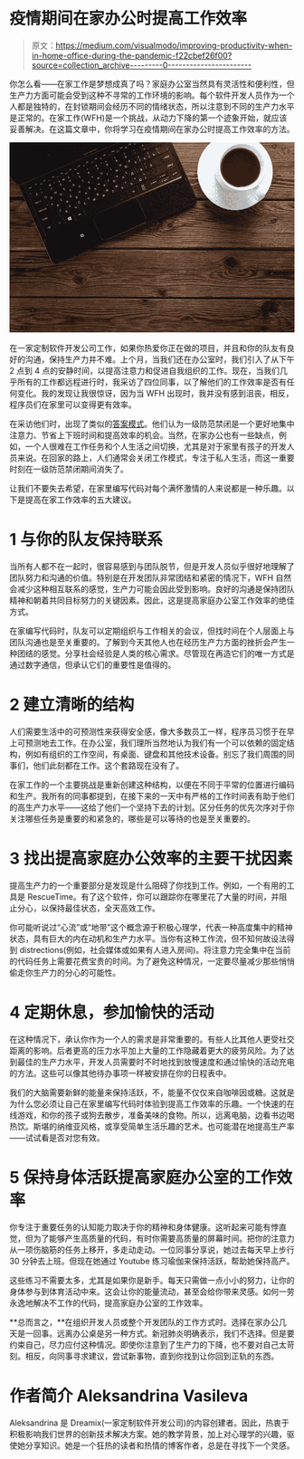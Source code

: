 # 疫情期间在家办公时提高工作效率

> 原文：<https://medium.com/visualmodo/improving-productivity-when-in-home-office-during-the-pandemic-f22cbef26f00?source=collection_archive---------0----------------------->

你怎么看——在家工作是梦想成真了吗？家庭办公室当然具有灵活性和便利性，但生产力方面可能会受到这种不寻常的工作环境的影响。每个软件开发人员作为一个人都是独特的，在封锁期间会经历不同的情绪状态，所以注意到不同的生产力水平是正常的。在家工作(WFH)是一个挑战，从动力下降的第一个迹象开始，就应该妥善解决。在这篇文章中，你将学习在疫情期间在家办公时提高工作效率的方法。

![](img/747a065d8846a53148d6f46d8e086c47.png)

在一家定制软件开发公司工作，如果你热爱你正在做的项目，并且和你的队友有良好的沟通，保持生产力并不难。上个月，当我们还在办公室时，我们引入了从下午 2 点到 4 点的安静时间，以提高注意力和促进自我组织的工作。现在，当我们几乎所有的工作都远程进行时，我采访了四位同事，以了解他们的工作效率是否有任何变化。我的发现让我很惊讶，因为当 WFH 出现时，我并没有感到沮丧，相反，程序员们在家里可以变得更有效率。

在采访他们时，出现了类似的[答案模式](https://visualmodo.com/7-ways-to-boost-productivity-at-home/)。他们认为一级防范禁闭是一个更好地集中注意力、节省上下班时间和提高效率的机会。当然，在家办公也有一些缺点，例如，一个人很难在工作任务和个人生活之间切换，尤其是对于家里有孩子的开发人员来说。在回家的路上，人们通常会关闭工作模式，专注于私人生活，而这一重要时刻在一级防范禁闭期间消失了。

让我们不要失去希望，在家里编写代码对每个满怀激情的人来说都是一种乐趣。以下是提高在家工作效率的五大建议。

# 1 与你的队友保持联系

当所有人都不在一起时，很容易感到与团队脱节，但是开发人员似乎很好地理解了团队努力和沟通的价值。特别是在开发团队非常团结和紧密的情况下，WFH 自然会减少这种相互联系的感觉，生产力可能会因此受到影响。良好的沟通是保持团队精神和朝着共同目标努力的关键因素。因此，这是提高家庭办公室工作效率的绝佳方式。

在家编写代码时，队友可以定期组织与工作相关的会议，但找时间在个人层面上与团队沟通也是至关重要的。了解到今天其他人也在经历生产力方面的挫折会产生一种团结的感觉。分享社会经验是人类的核心需求。尽管现在再造它们的唯一方式是通过数字通信，但承认它们的重要性是值得的。

# 2 建立清晰的结构

人们需要生活中的可预测性来获得安全感，像大多数员工一样，程序员习惯于在早上可预测地去工作。在办公室，我们理所当然地认为我们有一个可以依赖的固定结构，例如有组织的工作空间，有桌面、键盘和其他技术设备。别忘了我们周围的同事们，他们此刻都在工作。这个套路现在没有了。

在家工作的一个主要挑战是重新创建这种结构，以便在不同于平常的位置进行编码和生产。我所有的同事都提到，在接下来的一天中有严格的工作时间表有助于他们的高生产力水平——这给了他们一个坚持下去的计划。区分任务的优先次序对于你关注哪些任务是重要的和紧急的，哪些是可以等待的也是至关重要的。

# 3 找出提高家庭办公效率的主要干扰因素

提高生产力的一个重要部分是发现是什么阻碍了你找到工作。例如，一个有用的工具是 RescueTime。有了这个软件，你可以跟踪你在哪里花了大量的时间，并阻止分心，以保持最佳状态，全天高效工作。

你可能听说过“心流”或“地带”这个概念源于积极心理学，代表一种高度集中的精神状态，具有巨大的内在动机和生产力水平。当你有这种工作流，但不知何故设法得到 distrections(例如，社会媒体或如果有人进入房间)。将注意力完全集中在当前的代码任务上需要花费宝贵的时间。为了避免这种情况，一定要尽量减少那些悄悄偷走你生产力的分心的可能性。

# 4 定期休息，参加愉快的活动

在这种情况下，承认你作为一个人的需求是非常重要的。有些人比其他人更受社交距离的影响。后者更高的压力水平加上大量的工作隐藏着更大的疲劳风险。为了达到最佳的生产力水平，开发人员需要时不时地找到放慢速度和通过愉快的活动充电的方法。这些可以像其他待办事项一样被安排在你的日程表中。

我们的大脑需要新鲜的能量来保持活跃，不，能量不仅仅来自咖啡因或糖。这就是为什么您必须让自己在家里编写代码时体验到提高工作效率的乐趣。一个快速的在线游戏，和你的孩子或狗去散步，准备美味的食物。所以，远离电脑，边看书边喝热饮。斯堪的纳维亚风格，或享受简单生活乐趣的艺术。也可能潜在地提高生产率——试试看是否对您有效。

# 5 保持身体活跃提高家庭办公室的工作效率

你专注于重要任务的认知能力取决于你的精神和身体健康。这听起来可能有悖直觉，但为了能够产生高质量的代码，有时你需要高质量的屏幕时间。把你的注意力从一项伤脑筋的任务上移开，多走动走动。一位同事分享说，她过去每天早上步行 30 分钟去上班。但现在她通过 Youtube 练习瑜伽来保持活跃，帮助她保持高产。

这些练习不需要太多，尤其是如果你是新手。每天只需做一点小小的努力，让你的身体参与到体育活动中来。这会让你的能量流动，甚至会给你带来灵感。如何一劳永逸地解决不工作的代码，提高家庭办公室的工作效率。

**总而言之，**在组织开发人员或整个开发团队的工作方式时。选择在家办公几天是一回事。远离办公桌是另一种方式。新冠肺炎明确表示，我们不选择。但是要约束自己，尽力应付这种情况。即使你注意到了生产力的下降，也不要对自己太苛刻。相反，向同事寻求建议，尝试新事物，直到你找到让你回到正轨的东西。

# 作者简介 Aleksandrina Vasileva

Aleksandrina 是 Dreamix(一家定制软件开发公司)的内容创建者。因此，热衷于积极影响我们世界的创新技术解决方案。她的教学背景，加上对心理学的兴趣，驱使她分享知识。她是一个狂热的读者和热情的博客作者，总是在寻找下一个灵感。